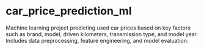 # car_price_prediction_ml
Machine learning project predicting used car prices based on key factors such as brand, model, driven kilometers, transmission type, and model year. Includes data preprocessing, feature engineering, and model evaluation.
